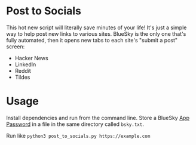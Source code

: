 # Post to Socials

This hot new script will literally save minutes of your life! It's just a simple way to help post new links to various sites. BlueSky is the only one that's fully automated, then it opens new tabs to each site's "submit a post" screen:
* Hacker News
* LinkedIn
* Reddit
* Tildes

# Usage
Install dependencies and run from the command line. Store a BlueSky [App Password](https://bsky.app/settings/app-passwords) in a file in the same directory called `bsky.txt`. 

Run like `python3 post_to_socials.py https://example.com`